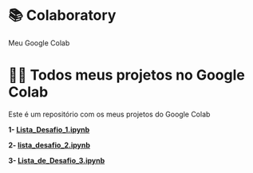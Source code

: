 # 📚 Colaboratory
Meu Google Colab

# 👨‍💻 Todos meus projetos no Google Colab
Este é um repositório com os meus projetos do Google Colab

**1- [Lista_Desafio_1.ipynb](/Lista_Desafio_1.ipynb)**

**2- [lista_desafio_2.ipynb](/lista_desafio_2.ipynb)**

**3- [Lista_de_Desafio_3.ipynb](/Lista_de_Desafio_3.ipynb)**
